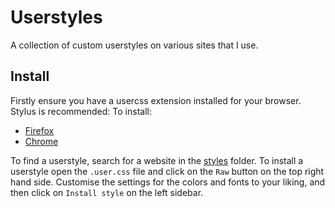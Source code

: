 # Userstyles

A collection of custom userstyles on various sites that I use.

## Install

Firstly ensure you have a usercss extension installed for your browser. Stylus is recommended:
To install:

- [Firefox](https://addons.mozilla.org/en-US/firefox/addon/styl-us/)
- [Chrome](https://chromewebstore.google.com/detail/stylus/clngdbkpkpeebahjckkjfobafhncgmne)

To find a userstyle, search for a website in the [styles](https://github.com/appcreatorguy/userstyles/tree/main/styles/) folder.
To install a userstyle open the `.user.css` file and click on the `Raw` button on the top right hand side.
Customise the settings for the colors and fonts to your liking, and then click on `Install style` on the left sidebar.
